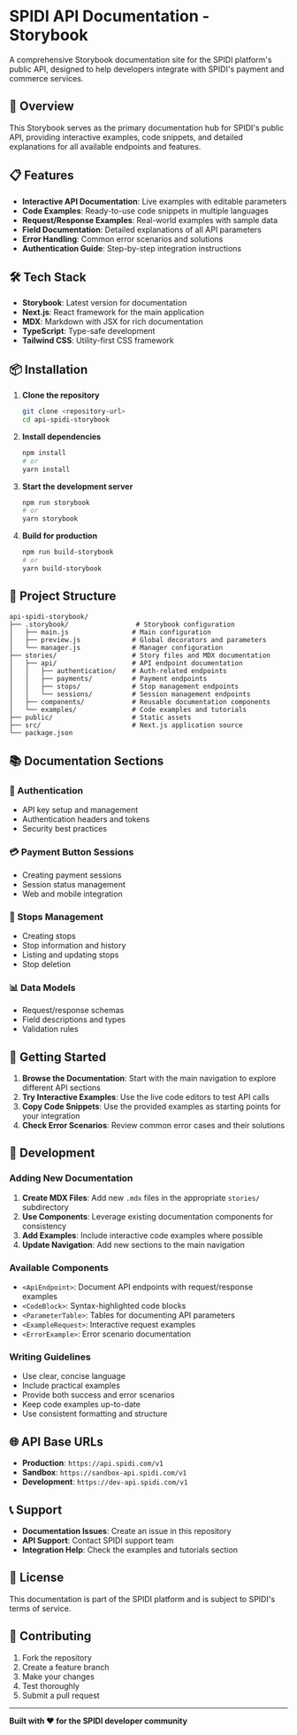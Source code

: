 # SPIDI API Documentation - Storybook

A comprehensive Storybook documentation site for the SPIDI platform's public API, designed to help developers integrate with SPIDI's payment and commerce services.

## 🚀 Overview

This Storybook serves as the primary documentation hub for SPIDI's public API, providing interactive examples, code snippets, and detailed explanations for all available endpoints and features.

## 📋 Features

- **Interactive API Documentation**: Live examples with editable parameters
- **Code Examples**: Ready-to-use code snippets in multiple languages
- **Request/Response Examples**: Real-world examples with sample data
- **Field Documentation**: Detailed explanations of all API parameters
- **Error Handling**: Common error scenarios and solutions
- **Authentication Guide**: Step-by-step integration instructions

## 🛠️ Tech Stack

- **Storybook**: Latest version for documentation
- **Next.js**: React framework for the main application
- **MDX**: Markdown with JSX for rich documentation
- **TypeScript**: Type-safe development
- **Tailwind CSS**: Utility-first CSS framework

## 📦 Installation

1. **Clone the repository**
   ```bash
   git clone <repository-url>
   cd api-spidi-storybook
   ```

2. **Install dependencies**
   ```bash
   npm install
   # or
   yarn install
   ```

3. **Start the development server**
   ```bash
   npm run storybook
   # or
   yarn storybook
   ```

4. **Build for production**
   ```bash
   npm run build-storybook
   # or
   yarn build-storybook
   ```

## 📁 Project Structure

```
api-spidi-storybook/
├── .storybook/                 # Storybook configuration
│   ├── main.js                # Main configuration
│   ├── preview.js             # Global decorators and parameters
│   └── manager.js             # Manager configuration
├── stories/                   # Story files and MDX documentation
│   ├── api/                   # API endpoint documentation
│   │   ├── authentication/    # Auth-related endpoints
│   │   ├── payments/          # Payment endpoints
│   │   ├── stops/             # Stop management endpoints
│   │   └── sessions/          # Session management endpoints
│   ├── components/            # Reusable documentation components
│   └── examples/              # Code examples and tutorials
├── public/                    # Static assets
├── src/                       # Next.js application source
└── package.json
```

## 📚 Documentation Sections

### 🔐 Authentication
- API key setup and management
- Authentication headers and tokens
- Security best practices

### 💳 Payment Button Sessions
- Creating payment sessions
- Session status management
- Web and mobile integration

### 🛑 Stops Management
- Creating stops
- Stop information and history
- Listing and updating stops
- Stop deletion

### 📊 Data Models
- Request/response schemas
- Field descriptions and types
- Validation rules

## 🎯 Getting Started

1. **Browse the Documentation**: Start with the main navigation to explore different API sections
2. **Try Interactive Examples**: Use the live code editors to test API calls
3. **Copy Code Snippets**: Use the provided examples as starting points for your integration
4. **Check Error Scenarios**: Review common error cases and their solutions

## 🔧 Development

### Adding New Documentation

1. **Create MDX Files**: Add new `.mdx` files in the appropriate `stories/` subdirectory
2. **Use Components**: Leverage existing documentation components for consistency
3. **Add Examples**: Include interactive code examples where possible
4. **Update Navigation**: Add new sections to the main navigation

### Available Components

- `<ApiEndpoint>`: Document API endpoints with request/response examples
- `<CodeBlock>`: Syntax-highlighted code blocks
- `<ParameterTable>`: Tables for documenting API parameters
- `<ExampleRequest>`: Interactive request examples
- `<ErrorExample>`: Error scenario documentation

### Writing Guidelines

- Use clear, concise language
- Include practical examples
- Provide both success and error scenarios
- Keep code examples up-to-date
- Use consistent formatting and structure

## 🌐 API Base URLs

- **Production**: `https://api.spidi.com/v1`
- **Sandbox**: `https://sandbox-api.spidi.com/v1`
- **Development**: `https://dev-api.spidi.com/v1`

## 📞 Support

- **Documentation Issues**: Create an issue in this repository
- **API Support**: Contact SPIDI support team
- **Integration Help**: Check the examples and tutorials section

## 📄 License

This documentation is part of the SPIDI platform and is subject to SPIDI's terms of service.

## 🤝 Contributing

1. Fork the repository
2. Create a feature branch
3. Make your changes
4. Test thoroughly
5. Submit a pull request

---

**Built with ❤️ for the SPIDI developer community**
